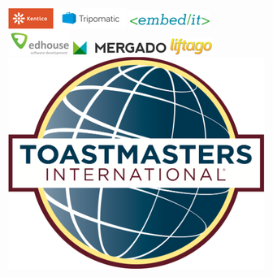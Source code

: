 [![Kentico](/static/img/logos/kentico.png "Kentico")](http://www.kentico.com/)
[![Tripomatic](/static/img/logos/tripomatic.png "Tripomatic")](http://www.tripomatic.com/)
[![EmbedIT](/static/img/logos/embedit.png "EmbedIT")](https://www.embedit.cz/)
[![Edhouse](/static/img/logos/edhouse.png "Edhouse")](http://edhouse.eu/cs/)
[![Mergado.cz](/static/img/logos/mergado.png "Mergado.cz")](http://www.mergado.cz/)
[![Liftago.cz](/static/img/logos/liftago.png "Liftago.cz")](https://www.liftago.com/)
[![Toastmasters Brno](/static/img/logos/toastmasters.png "Toastmasters Brno")](http://www.brnotoastmasters.cz/)